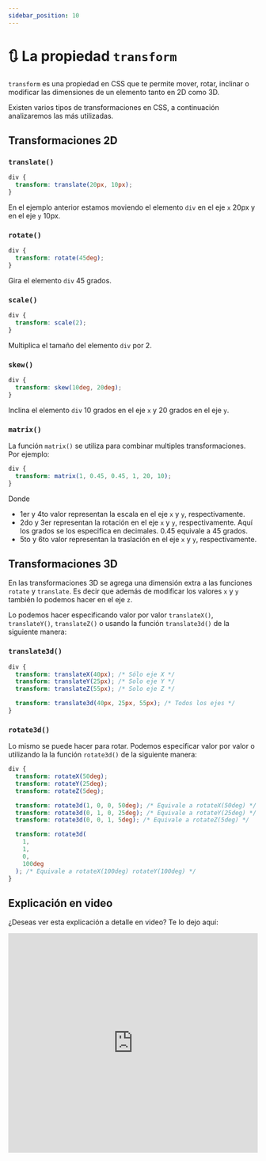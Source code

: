 ```yaml
---
sidebar_position: 10
---
```


# 🔃 La propiedad `transform`

`transform` es una propiedad en CSS que te permite mover, rotar, inclinar o modificar las dimensiones de un elemento tanto en 2D como 3D.

Existen varios tipos de transformaciones en CSS, a continuación analizaremos las más utilizadas.

## Transformaciones 2D

### `translate()`

```css
div {
  transform: translate(20px, 10px);
}
```

En el ejemplo anterior estamos moviendo el elemento `div` en el eje `x` 20px y en el eje `y` 10px.

### `rotate()`

```css
div {
  transform: rotate(45deg);
}
```

Gira el elemento `div` 45 grados.

### `scale()`

```css
div {
  transform: scale(2);
}
```

Multiplica el tamaño del elemento `div` por 2.

### `skew()`

```css
div {
  transform: skew(10deg, 20deg);
}
```

Inclina el elemento `div` 10 grados en el eje `x` y 20 grados en el eje `y`.

### `matrix()`

La función `matrix()` se utiliza para combinar multiples transformaciones. Por ejemplo:

```css
div {
  transform: matrix(1, 0.45, 0.45, 1, 20, 10);
}
```

Donde

- 1er y 4to valor representan la escala en el eje `x` y `y`, respectivamente.
- 2do y 3er representan la rotación en el eje `x` y `y`, respectivamente. Aquí los grados se los especifica en decimales. 0.45 equivale a 45 grados.
- 5to y 6to valor representan la traslación en el eje `x` y `y`, respectivamente.

## Transformaciones 3D

En las transformaciones 3D se agrega una dimensión extra a las funciones `rotate` y `translate`. Es decir que además de modificar los valores `x` y `y` también lo podemos hacer en el eje `z`.

Lo podemos hacer especificando valor por valor `translateX()`, `translateY()`, `translateZ()` o usando la función `translate3d()` de la siguiente manera:

### `translate3d()`

```css
div {
  transform: translateX(40px); /* Sólo eje X */
  transform: translateY(25px); /* Solo eje Y */
  transform: translateZ(55px); /* Solo eje Z */

  transform: translate3d(40px, 25px, 55px); /* Todos los ejes */
}
```

### `rotate3d()`

Lo mismo se puede hacer para rotar. Podemos especificar valor por valor o utilizando la la función `rotate3d()` de la siguiente manera:

```css
div {
  transform: rotateX(50deg);
  transform: rotateY(25deg);
  transform: rotateZ(5deg);

  transform: rotate3d(1, 0, 0, 50deg); /* Equivale a rotateX(50deg) */
  transform: rotate3d(0, 1, 0, 25deg); /* Equivale a rotateY(25deg) */
  transform: rotate3d(0, 0, 1, 5deg); /* Equivale a rotateZ(5deg) */

  transform: rotate3d(
    1,
    1,
    0,
    100deg
  ); /* Equivale a rotateX(100deg) rotateY(100deg) */
}
```

## Explicación en video

¿Deseas ver esta explicación a detalle en video? Te lo dejo aquí:

<iframe width="100%" height="444" src="https://www.youtube.com/embed/-dMy4Tw-Iqg?si=Yi0SJRIRjK6iAXMM" title="YouTube video player" frameborder="0" allow="accelerometer; autoplay; clipboard-write; encrypted-media; gyroscope; picture-in-picture; web-share" referrerpolicy="strict-origin-when-cross-origin" allowfullscreen></iframe>
